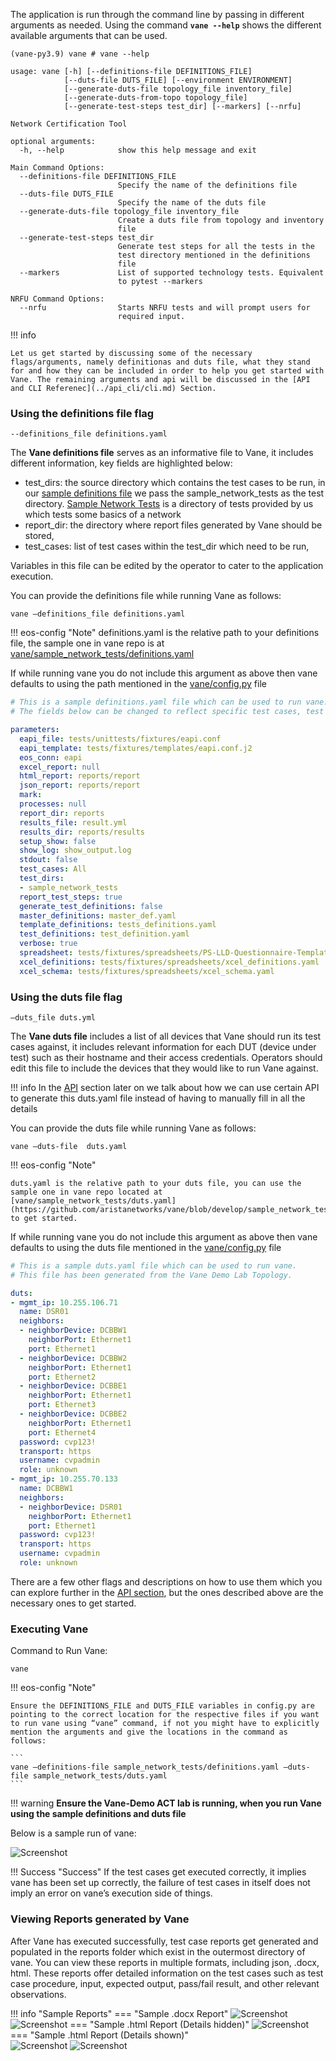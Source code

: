 The application is run through the command line by passing in different arguments as needed. Using the command **```vane --help```** shows the different available arguments that can be used. 

```
(vane-py3.9) vane # vane --help

usage: vane [-h] [--definitions-file DEFINITIONS_FILE]
            [--duts-file DUTS_FILE] [--environment ENVIRONMENT]
            [--generate-duts-file topology_file inventory_file]
            [--generate-duts-from-topo topology_file]
            [--generate-test-steps test_dir] [--markers] [--nrfu]

Network Certification Tool

optional arguments:
  -h, --help            show this help message and exit

Main Command Options:
  --definitions-file DEFINITIONS_FILE
                        Specify the name of the definitions file
  --duts-file DUTS_FILE
                        Specify the name of the duts file
  --generate-duts-file topology_file inventory_file
                        Create a duts file from topology and inventory
                        file
  --generate-test-steps test_dir
                        Generate test steps for all the tests in the
                        test directory mentioned in the definitions
                        file
  --markers             List of supported technology tests. Equivalent
                        to pytest --markers

NRFU Command Options:
  --nrfu                Starts NRFU tests and will prompt users for
                        required input.
```
!!! info

    Let us get started by discussing some of the necessary flags/arguments, namely definitionas and duts file, what they stand for and how they can be included in order to help you get started with Vane. The remaining arguments and api will be discussed in the [API and CLI Referenec](../api_cli/cli.md) Section.

### Using the definitions file flag

```
--definitions_file definitions.yaml
```

The **Vane definitions file** serves as an informative file to Vane, it includes different information, key fields are highlighted below:

- test_dirs: the source directory which contains the test cases to be run, in our [sample definitions file](https://github.com/aristanetworks/vane/blob/develop/sample_network_tests/definitions.yaml) we pass the sample_network_tests as the test directory. [Sample Network Tests](https://github.com/aristanetworks/vane/tree/develop/sample_network_tests) is a directory of tests provided by us which tests some basics of a network
- report_dir: the directory where report files generated by Vane should be stored,
- test_cases:  list of test cases within the test_dir which need to be run, 

Variables in this file can be edited by the operator to cater to the application execution.


You can provide the definitions file while running Vane as follows:

```
vane –definitions_file definitions.yaml
``` 

!!! eos-config "Note"
    definitions.yaml is the relative path to your definitions file, the sample one in vane repo is at [vane/sample_network_tests/definitions.yaml](https://github.com/aristanetworks/vane/blob/develop/sample_network_tests/definitions.yaml)

If while running vane you do not include this argument as above then vane defaults to using the path mentioned in the [vane/config.py](https://github.com/aristanetworks/vane/blob/develop/vane/config.py) file

``` yaml title=" Sample definitions.yaml" hl_lines="13 19 20 21"
# This is a sample definitions.yaml file which can be used to run vane.
# The fields below can be changed to reflect specific test cases, test directories which need to be run.

parameters:
  eapi_file: tests/unittests/fixtures/eapi.conf
  eapi_template: tests/fixtures/templates/eapi.conf.j2
  eos_conn: eapi
  excel_report: null
  html_report: reports/report
  json_report: reports/report
  mark: 
  processes: null
  report_dir: reports
  results_file: result.yml
  results_dir: reports/results
  setup_show: false
  show_log: show_output.log
  stdout: false
  test_cases: All
  test_dirs: 
  - sample_network_tests
  report_test_steps: true
  generate_test_definitions: false
  master_definitions: master_def.yaml
  template_definitions: tests_definitions.yaml
  test_definitions: test_definition.yaml
  verbose: true
  spreadsheet: tests/fixtures/spreadsheets/PS-LLD-Questionnaire-Template.xlsx
  xcel_definitions: tests/fixtures/spreadsheets/xcel_definitions.yaml
  xcel_schema: tests/fixtures/spreadsheets/xcel_schema.yaml

```

### Using the duts file flag

```
–duts_file duts.yml
```

The **Vane duts file** includes a list of all devices that Vane should run its test cases against, it includes relevant information for each DUT (device under test) such as their hostname and their access credentials. Operators should edit this file to include the devices that they would like to run Vane against.

!!! info
    In the [API](../api_cli/api.md) section later on we talk about how we can use certain API to generate this duts.yaml file instead of having to manually fill in all the details

You can provide the duts file while running Vane as follows:

```
vane –duts-file  duts.yaml
``` 

!!! eos-config "Note"

    duts.yaml is the relative path to your duts file, you can use the sample one in vane repo located at [vane/sample_network_tests/duts.yaml](https://github.com/aristanetworks/vane/blob/develop/sample_network_tests/duts.yaml) to get started.

If while running vane you do not include this argument as above then vane defaults to using the duts file mentioned in the [vane/config.py](https://github.com/aristanetworks/vane/blob/develop/vane/config.py) file

``` yaml title=" Sample duts.yaml" hl_lines="7-25"
# This is a sample duts.yaml file which can be used to run vane.
# This file has been generated from the Vane Demo Lab Topology.

duts:
- mgmt_ip: 10.255.106.71
  name: DSR01
  neighbors:
  - neighborDevice: DCBBW1
    neighborPort: Ethernet1
    port: Ethernet1
  - neighborDevice: DCBBW2
    neighborPort: Ethernet1
    port: Ethernet2
  - neighborDevice: DCBBE1
    neighborPort: Ethernet1
    port: Ethernet3
  - neighborDevice: DCBBE2
    neighborPort: Ethernet1
    port: Ethernet4
  password: cvp123!
  transport: https
  username: cvpadmin
  role: unknown
- mgmt_ip: 10.255.70.133
  name: DCBBW1
  neighbors:
  - neighborDevice: DSR01
    neighborPort: Ethernet1
    port: Ethernet1
  password: cvp123!
  transport: https
  username: cvpadmin
  role: unknown
```

There are a few other flags and descriptions on how to use them which you can explore further in the [API section](../api_cli/api.md), but the ones described above are the necessary ones to get started.

### Executing Vane

Command to Run Vane: 

```
vane
```
!!! eos-config "Note"

    Ensure the DEFINITIONS_FILE and DUTS_FILE variables in config.py are pointing to the correct location for the respective files if you want to run vane using “vane” command, if not you might have to explicitly mention the arguments and give the locations in the command as follows: 

    ```
    vane –definitions-file sample_network_tests/definitions.yaml –duts-file sample_network_tests/duts.yaml
    ```


!!! warning
    **Ensure the Vane-Demo ACT lab is running, when you run Vane using the sample definitions and duts file**

Below is a sample run of vane:

![Screenshot](../images/vane_run.png)

!!! Success "Success"
    If the test cases get executed correctly, it implies vane has been set up correctly, the failure of test cases in itself does not imply an error on vane’s execution side of things.

### Viewing Reports generated by Vane

After Vane has executed successfully, test case reports get generated and populated in the reports folder which exist in the outermost directory of vane. You can view these reports in multiple formats, including json, .docx, html. These reports offer detailed information on the test cases such as test case procedure, input, expected output, pass/fail result, and other relevant observations.

!!! info "Sample Reports"
    === "Sample .docx Report"
        ![Screenshot](../images/report_one.png)
        ![Screenshot](../images/report_two.png)
    === "Sample .html Report (Details hidden)"
        ![Screenshot](../images/html_report_details_hidden.png)
    === "Sample .html Report (Details shown)"   
        ![Screenshot](../images/html_report_details_shown_one.png)
        ![Screenshot](../images/html_report_details_shown_two.png)
